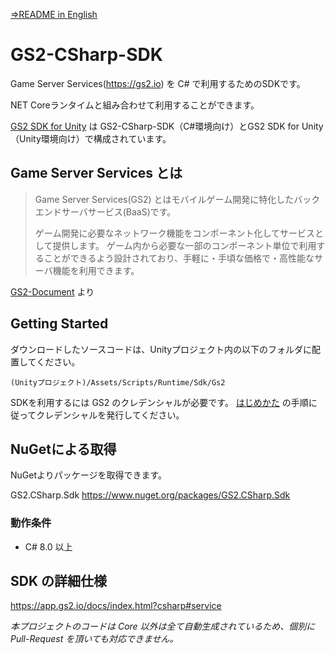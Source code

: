 [⇒README in English](README-en.md)

# GS2-CSharp-SDK

Game Server Services(https://gs2.io) を C# で利用するためのSDKです。

NET Coreランタイムと組み合わせて利用することができます。

[GS2 SDK for Unity](https://github.com/gs2io/gs2-sdk-for-unity) は GS2-CSharp-SDK（C#環境向け）とGS2 SDK for Unity（Unity環境向け）で構成されています。

## Game Server Services とは

> Game Server Services(GS2) とはモバイルゲーム開発に特化したバックエンドサーバサービス(BaaS)です。
>
> ゲーム開発に必要なネットワーク機能をコンポーネント化してサービスとして提供します。 ゲーム内から必要な一部のコンポーネント単位で利用することができるよう設計されており、手軽に・手頃な価格で・高性能なサーバ機能を利用できます。

[GS2-Document](https://app.gs2.io/docs/index.html) より

## Getting Started

ダウンロードしたソースコードは、Unityプロジェクト内の以下のフォルダに配置してください。

`(Unityプロジェクト)/Assets/Scripts/Runtime/Sdk/Gs2`

SDKを利用するには GS2 のクレデンシャルが必要です。
[はじめかた](https://app.gs2.io/docs/index.html#get-start) の手順に従ってクレデンシャルを発行してください。

## NuGetによる取得

NuGetよりパッケージを取得できます。

GS2.CSharp.Sdk
https://www.nuget.org/packages/GS2.CSharp.Sdk

### 動作条件

- C# 8.0 以上

## SDK の詳細仕様

https://app.gs2.io/docs/index.html?csharp#service

*本プロジェクトのコードは Core 以外は全て自動生成されているため、個別に Pull-Request を頂いても対応できません。*
